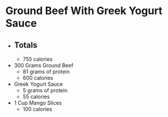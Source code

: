 # Ground Beef With Greek Yogurt Sauce
- Totals
	- 
	- 755 calories
- 300 Grams Ground Beef
	- 81 grams of protein
	- 600 calories
- Greek Yogurt Sauce
	- 5 grams of protein
	- 55 calories
- 1 Cup Mango Slices
	- 100 calories